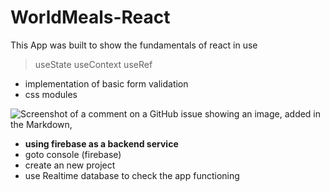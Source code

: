 # WorldMeals-React
This App was built to show the fundamentals of react in use

>useState useContext useRef
 + implementation of basic form validation
 + css modules
 
 ![Screenshot of a comment on a GitHub issue showing an image, added in the Markdown,
](src/assets/meals.png)

* **using firebase as a backend service**
* goto console (firebase)
* create an new project
* use Realtime database to check the app functioning
